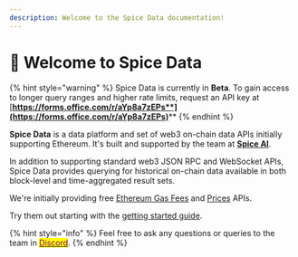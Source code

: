 ```yaml
---
description: Welcome to the Spice Data documentation!
---
```


# 👋 Welcome to Spice Data

{% hint style="warning" %}
Spice Data is currently in **Beta**. To gain access to longer query ranges and higher rate limits, request an API key at [**https://forms.office.com/r/aYp8a7zEPs**](https://forms.office.com/r/aYp8a7zEPs)****
{% endhint %}

**Spice Data** is a data platform and set of web3 on-chain data APIs initially supporting Ethereum. It's built and supported by the team at [**Spice AI**](https://spiceai.io).

In addition to supporting standard web3 JSON RPC and WebSocket APIs, Spice Data provides querying for historical on-chain data available in both block-level and time-aggregated result sets.

We're initially providing free [Ethereum Gas Fees](broken-reference) and [Prices](api/prices.md) APIs.

Try them out starting with the [getting started guide](get-started.md).

{% hint style="info" %}
Feel free to ask any questions or queries to the team in [<mark style="color:purple;">Discord</mark>](https://discord.gg/kZnTfneP5u).
{% endhint %}
